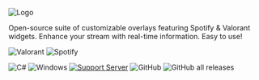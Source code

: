 
![Logo](https://i.imgur.com/rolDQwL.png)

Open-source suite of customizable overlays featuring Spotify & Valorant widgets. Enhance your stream with real-time information. Easy to use!

![Valorant](https://i.imgur.com/8ISO2uf.png)
![Spotify](https://i.imgur.com/BNcBvfE.png)

![C#](https://img.shields.io/badge/-.NET%208.0-blueviolet?style=for-the-badge&logo=windows&logoColor=white) ![Windows](https://img.shields.io/badge/Windows-0078D6?style=for-the-badge&logo=windows&logoColor=white) [![Support Server](https://img.shields.io/discord/477201632204161025.svg?label=Discord&logo=Discord&colorB=7289da&style=for-the-badge)](https://discord.gg/7mJaZC5) ![GitHub](https://img.shields.io/github/license/IrisV3rm/iOverlay?style=for-the-badge) ![GitHub all releases](https://img.shields.io/github/downloads/IrisV3rm/iOverlay/total?style=for-the-badge)
